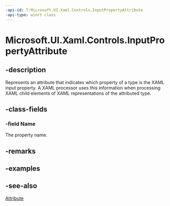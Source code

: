 ```yaml
---
-api-id: T:Microsoft.UI.Xaml.Controls.InputPropertyAttribute
-api-type: winrt class
---
```


# Microsoft.UI.Xaml.Controls.InputPropertyAttribute

<!--
public sealed class InputPropertyAttribute : Attribute
-->

## -description

Represents an attribute that indicates which property of a type is the XAML input property. A XAML processor uses this information when processing XAML child elements of XAML representations of the attributed type.

## -class-fields

### -field Name

The property name.

## -remarks

## -examples

## -see-also

[Attribute](/dotnet/api/system.attribute?view=dotnet-uwp-10.0&preserve-view=true)
